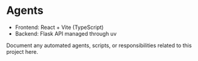 # Agents

- Frontend: React + Vite (TypeScript)
- Backend: Flask API managed through uv

Document any automated agents, scripts, or responsibilities related to this project here.

